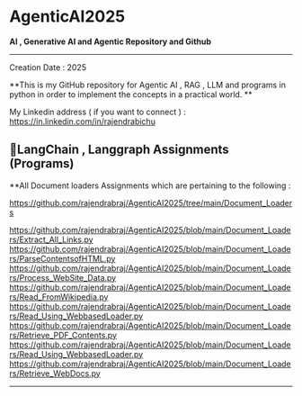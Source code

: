 # AgenticAI2025

**AI , Generative AI and Agentic Repository and Github**

---


Creation Date : 2025


**This is my GitHub repository for Agentic AI , RAG , LLM and programs in python in order to implement the concepts in a practical world.  **

My Linkedin address ( if you want to connect )  :    https://in.linkedin.com/in/rajendrabichu



##  **📝LangChain , Langgraph Assignments  (Programs)**

**All Document loaders Assignments which are pertaining to the following :



https://github.com/rajendrabraj/AgenticAI2025/tree/main/Document_Loaders

https://github.com/rajendrabraj/AgenticAI2025/blob/main/Document_Loaders/Extract_All_Links.py
https://github.com/rajendrabraj/AgenticAI2025/blob/main/Document_Loaders/ParseContentsofHTML.py
https://github.com/rajendrabraj/AgenticAI2025/blob/main/Document_Loaders/Process_WebSite_Data.py
https://github.com/rajendrabraj/AgenticAI2025/blob/main/Document_Loaders/Read_FromWikipedia.py
https://github.com/rajendrabraj/AgenticAI2025/blob/main/Document_Loaders/Read_Using_WebbasedLoader.py
https://github.com/rajendrabraj/AgenticAI2025/blob/main/Document_Loaders/Retrieve_PDF_Contents.py
https://github.com/rajendrabraj/AgenticAI2025/blob/main/Document_Loaders/Read_Using_WebbasedLoader.py
https://github.com/rajendrabraj/AgenticAI2025/blob/main/Document_Loaders/Retrieve_WebDocs.py




---


